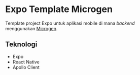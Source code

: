 # Expo Template Microgen

Template project Expo untuk aplikasi mobile di mana _backend_ menggunakan [Microgen](https://microgen.id).

## Teknologi

- Expo
- React Native
- Apollo Client